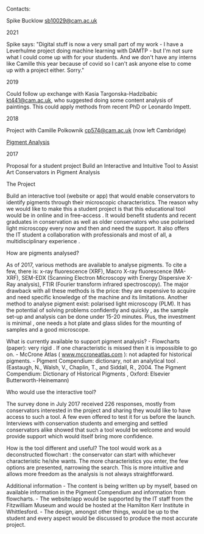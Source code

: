 Contacts:

Spike Bucklow <sb10029@cam.ac.uk>

2021

Spike says: "Digital stuff is now a very small part of my work - I have
a Leverhulme project doing machine learning with DAMTP - but I'm not
sure what I could come up with for your students. And we don't have any
interns like Camille this year because of covid so I can't ask anyone
else to come up with a project either. Sorry."

2019

Could follow up exchange with Kasia Targonska-Hadzibabic
<kt441@cam.ac.uk>, who suggested doing some content analysis of
paintings. This could apply methods from recent PhD or Leonardo Impett.

2018

Project with Camille Polkownik <cp574@cam.ac.uk> (now left Cambridge)

[Pigment Analysis](Pigment_Analysis "wikilink")

2017

Proposal for a student project Build an Interactive and Intuitive Tool
to Assist Art Conservators in Pigment Analysis

The Project

Build an interactive tool (website or app) that would enable
conservators to identify pigments through their microscopic
characteristics. The reason why we would like to make this a student
project is that this educational tool would be in online and in
free-access . It would benefit students and recent graduates in
conservation as well as older conservators who use polarised light
microscopy every now and then and need the support. It also offers the
IT student a collaboration with professionals and most of all, a
multidisciplinary experience .

How are pigments analysed?

As of 2017, various methods are available to analyse pigments. To cite a
few, there is: x-ray fluorescence (XRF), Macro X-ray fluorescence
(MA-XRF), SEM-EDX (Scanning Electron Microscopy with Energy Dispersive
X-Ray analysis), FTIR (Fourier transform infrared spectroscopy). The
major drawback with all these methods is the price: they are expensive
to acquire and need specific knowledge of the machine and its
limitations. Another method to analyse pigment exist: polarised light
microscopy (PLM). It has the potential of solving problems confidently
and quickly , as the sample set-up and analysis can be done under 15-20
minutes. Plus, the investment is minimal , one needs a hot plate and
glass slides for the mounting of samples and a good microscope.

What is currently available to support pigment analysis? - Flowcharts
(paper): very rigid . If one characteristic is missed then it is
impossible to go on. - McCrone Atlas ( www.mccroneatlas.com ): not
adapted for historical pigments. - Pigment Compendium: dictionary, not
an analytical tool . (Eastaugh, N., Walsh, V., Chaplin, T., and Siddall,
R., 2004. The Pigment Compendium: Dictionary of Historical Pigments ,
Oxford: Elsevier Butterworth-Heinemann)

Who would use the interactive tool?

The survey done in July 2017 received 226 responses, mostly from
conservators interested in the project and sharing they would like to
have access to such a tool. A few even offered to test it for us before
the launch. Interviews with conservation students and emerging and
settled conservators alike showed that such a tool would be welcome and
would provide support which would itself bring more confidence.

How is the tool different and useful? The tool would work as a
deconstructed flowchart : the conservator can start with whichever
characteristic he/she wants. The more characteristics you enter, the few
options are presented, narrowing the search. This is more intuitive and
allows more freedom as the analysis is not always straightforward.

Additional information - The content is being written up by myself,
based on available information in the Pigment Compendium and information
from flowcharts. - The website/app would be supported by the IT staff
from the Fitzwilliam Museum and would be hosted at the Hamilton Kerr
Institute in Whittlesford. - The design, amongst other things, would be
up to the student and every aspect would be discussed to produce the
most accurate project.